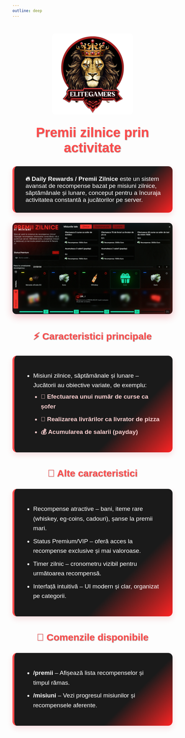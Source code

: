 ```yaml
---
outline: deep
---
```


<style scoped>

.eg-rewards-box {
  font-family: 'Poppins', sans-serif;
  color: #f4f4f4;
}

.eg-rewards-box h2, .eg-rewards-box h3 {
  color: #ff4b4b;
  text-align: center;
  font-weight: 700;
  text-shadow: 1px 1px 2px rgba(0,0,0,0.4);
}

.eg-rewards-box h2 {
  font-size: 2.6rem;
  margin-top: 2rem;
}

.eg-rewards-box h3 {
  font-size: 1.9rem;
  margin-top: 3rem;
}

.eg-rewards-box img:not(.no-style) {
  display: block;
  margin: 2rem auto;
  border-radius: 12px;
  box-shadow: 0 8px 24px rgba(215, 38, 56, 0.3);
  max-width: 100%;
  height: auto;
}

.eg-rewards-card {
  margin: 2rem auto;
  max-width: 900px;
  padding: 1.8rem 2.2rem;
  background: linear-gradient(135deg, #1a1a1a 70%, #ff2323 100%);
  border-left: 6px solid #ff4b4b;
  border-radius: 14px;
  box-shadow: 0 8px 18px rgba(215, 38, 56, 0.15);
  transition: box-shadow 0.3s ease, transform 0.3s ease;
  font-size: 1.2rem;
  color: #ffffff;
}

.eg-rewards-card:hover {
  box-shadow: 0 15px 35px rgba(215, 38, 56, 0.4);
  transform: translateY(-4px);
}

.eg-rewards-card ul {
  padding-left: 1.5rem;
}

.eg-rewards-card li {
  margin-bottom: 0.6rem;
  line-height: 1.6;
}

.eg-rewards-card li ul {
  margin-top: 0.3rem;
  list-style-type: disc;
  color: #ffd1d1;
  font-weight: 600;
}

.eg-rewards-card strong {
  color: #ffffff;
}
</style>

<div class="eg-rewards-box">
  <div style="display: flex; justify-content: center;">
    <img src="../public/elitegamers.png" alt="logo EliteGamers" width="256" height="256" class="no-style" style="margin-top: 2rem; border-radius: 12px;">
  </div>

  ## Premii zilnice prin activitate

  <div class="eg-rewards-card">
    <strong>🔥 Daily Rewards / Premii Zilnice</strong> este un sistem avansat de recompense bazat pe misiuni zilnice, săptămânale și lunare, conceput pentru a încuraja activitatea constantă a jucătorilor pe server.
  </div>

  <img src="../public/dailyrewards/dailyrewards.png" alt="sistem Daily Rewards">

  ### ⚡ Caracteristici principale

  <div class="eg-rewards-card">
    <ul>
      <li>Misiuni zilnice, săptămânale și lunare – Jucătorii au obiective variate, de exemplu:
        <ul>
          <li>🚗 Efectuarea unui număr de curse ca șofer</li>
          <li>🍕 Realizarea livrărilor ca livrator de pizza</li>
          <li>💰 Acumularea de salarii (payday)</li>
        </ul>
      </li>
    </ul>
  </div>

  ### 🎯 Alte caracteristici

  <div class="eg-rewards-card">
    <ul>
      <li> Recompense atractive – bani, iteme rare (whiskey, eg-coins, cadouri), șanse la premii mari.</li>
      <li> Status Premium/VIP – oferă acces la recompense exclusive și mai valoroase.</li>
      <li> Timer zilnic – cronometru vizibil pentru următoarea recompensă.</li>
      <li> Interfață intuitivă – UI modern și clar, organizat pe categorii.</li>
    </ul>
  </div>

  ### 📜 Comenzile disponibile

  <div class="eg-rewards-card">
    <ul>
      <li><strong>/premii</strong> – Afișează lista recompenselor și timpul rămas.</li>
      <li><strong>/misiuni</strong> – Vezi progresul misiunilor și recompensele aferente.</li>
    </ul>
  </div>
</div>
